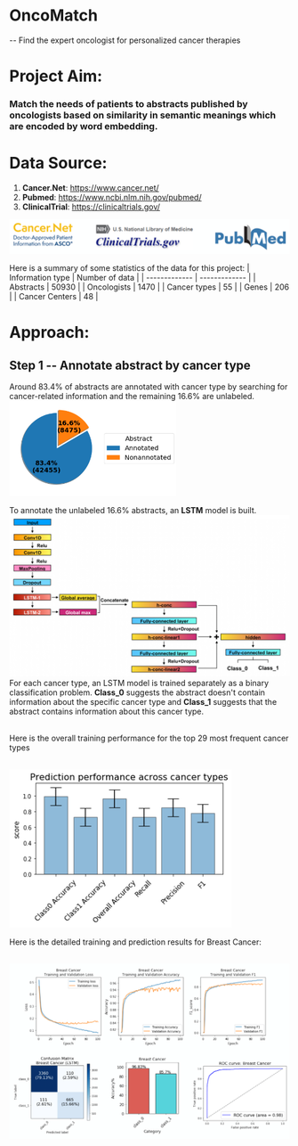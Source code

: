 # OncoMatch
-- Find the expert oncologist for personalized cancer therapies

# Project Aim:
### Match the needs of patients to abstracts published by oncologists based on similarity in semantic meanings which are encoded by word embedding.

# Data Source:
1. **Cancer.Net**: https://www.cancer.net/
2. **Pubmed**: https://www.ncbi.nlm.nih.gov/pubmed/
3. **ClinicalTrial**: https://clinicaltrials.gov/
<img src='https://github.com/xiey1/OncoMatch/blob/master/images/web_scraping.png' width=600px>

Here is a summary of some statistics of the data for this project:
| Information type  | Number of data |
| ------------- | ------------- |
| Abstracts  | 50930  |
| Oncologists  |  1470 |
| Cancer types  |  55 |
| Genes  |  206 |
| Cancer Centers  |  48 |

# Approach:
## Step 1 -- Annotate abstract by cancer type
Around 83.4% of abstracts are annotated with cancer type by searching for cancer-related information and the remaining 16.6% are unlabeled.
<br><img src='https://github.com/xiey1/OncoMatch/blob/master/images/abstract_annotation_piechart.png' width=300px>

To annotate the unlabeled 16.6% abstracts, an **LSTM** model is built.
<br><img src='https://github.com/xiey1/OncoMatch/blob/master/images/lstm_model.png' width=600px>
<br>For each cancer type, an LSTM model is trained separately as a binary classification problem. **Class_0** suggests the abstract doesn't contain information about the specific cancer type and **Class_1** suggests that the abstract contains information about this cancer type.

<br>Here is the overall training performance for the top 29 most frequent cancer types

<br><img src='https://github.com/xiey1/OncoMatch/blob/master/images/dl_summary.png' width=400px>

Here is the detailed training and prediction results for Breast Cancer:

<br><img src='https://github.com/xiey1/OncoMatch/blob/master/images/Breast_Cancer_LSTM.png' width=600px>
